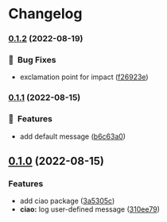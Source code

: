 # Changelog

### [0.1.2](https://www.github.com/ze-flo/nx-test-env/compare/ciao-v0.1.1...ciao-v0.1.2) (2022-08-19)


### :bug:  Bug Fixes

* exclamation point for impact ([f26923e](https://www.github.com/ze-flo/nx-test-env/commit/f26923e4f08f91d6126c12e7aa3e0797b7ca28b8))

### [0.1.1](https://www.github.com/ze-flo/nx-test-env/compare/ciao-v0.1.0...ciao-v0.1.1) (2022-08-15)


### :rocket:  Features

* add default message ([b6c63a0](https://www.github.com/ze-flo/nx-test-env/commit/b6c63a0f99bed241f71ba97e2b2cf4a7fa375d49))

## [0.1.0](https://www.github.com/ze-flo/nx-test-env/compare/ciao-v0.0.1...ciao-v0.1.0) (2022-08-15)


### Features

* add ciao package ([3a5305c](https://www.github.com/ze-flo/nx-test-env/commit/3a5305c2ae5e2b9c955c12b8a18535d4a5e0b7dc))
* **ciao:** log user-defined message ([310ee79](https://www.github.com/ze-flo/nx-test-env/commit/310ee794f48299eca02d2161632fee3625e4b024))
